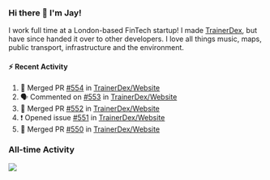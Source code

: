 ### Hi there 👋 I'm Jay!
I work full time at a London-based FinTech startup! I made [TrainerDex](https://www.github.com/TrainerDex), but have since handed it over to other developers. I love all things music, maps, public transport, infrastructure and the environment.

#### :zap: Recent Activity
<!--START_SECTION:activity-->
1. 🎉 Merged PR [#554](https://github.com/TrainerDex/Website/pull/554) in [TrainerDex/Website](https://github.com/TrainerDex/Website)
2. 🗣 Commented on [#553](https://github.com/TrainerDex/Website/issues/553) in [TrainerDex/Website](https://github.com/TrainerDex/Website)
3. 🎉 Merged PR [#552](https://github.com/TrainerDex/Website/pull/552) in [TrainerDex/Website](https://github.com/TrainerDex/Website)
4. ❗️ Opened issue [#551](https://github.com/TrainerDex/Website/issues/551) in [TrainerDex/Website](https://github.com/TrainerDex/Website)
5. 🎉 Merged PR [#550](https://github.com/TrainerDex/Website/pull/550) in [TrainerDex/Website](https://github.com/TrainerDex/Website)
<!--END_SECTION:activity-->


### All-time Activity
[<img src="https://github-readme-stats.vercel.app/api/wakatime?username=TurnrDev&layout=compact" />](https://wakatime.com/@TurnrDev)  
